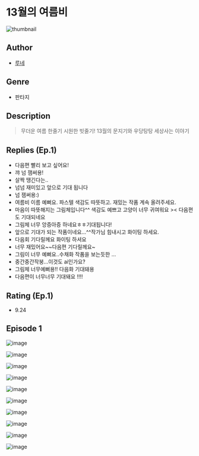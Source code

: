 # 13월의 여름비
![thumbnail](https://image-comic.pstatic.net/user_contents_data/challenge_comic/2023/05/24/283850/upload_3979318618338898789_480x623.jpeg)

## Author
- [루네](https://comic.naver.com/artistTitle?id=283850)

## Genre
- 판타지

## Description
> 무더운 여름 한줄기 시원한 빗줄기! 13월의 문지기와 우당탕탕 세상사는 이야기

## Replies (Ep.1)
- 다음편 빨리 보고 싶어요!
- 꺄 넘 잼써용!
- 살짝 땡긴다는..
- 넘넘 재미있고 앞으로 기대 됩니다
- 넘 잼써용:)
- 여름비 이름 예뻐요. 파스텔 색감도 따뜻하고. 재밌는 작품 계속 올려주세요.
- 마음이 따뜻해지는 그림체입니다^^ 색감도 예쁘고 고양이 너무 귀여워요 >< 다음편도 기대되네요
- 그림체 너무 앙증아증 하네요ㅎㅎ기대됩니다!
- 앞으로 기대가 되는 작품이네요…^^작가님 힘내시고 화이팅 하세요.
- 다음회 기다릴께요 화이팅 하셔요
- 너무 재밌어요~~다음편 기다릴께요~
- 그림이 너무 예뻐요..수채화 작품을 보는듯한 ...
- 중간중간작붕...이것도 ai인가요?
- 그림체 너무예뻐용!! 다음화 기대돼용
- 다음편이 너무너무 기대돼요 !!!!

## Rating (Ep.1)
- 9.24

## Episode 1
![image](https://image-comic.pstatic.net/user_contents_data/challenge_comic/2023/05/24/283850/upload_3487535663932728420.jpeg)

![image](https://image-comic.pstatic.net/user_contents_data/challenge_comic/2023/05/24/283850/upload_7005409918520145712.jpeg)

![image](https://image-comic.pstatic.net/user_contents_data/challenge_comic/2023/05/24/283850/upload_3906090057255302964.jpeg)

![image](https://image-comic.pstatic.net/user_contents_data/challenge_comic/2023/05/24/283850/upload_7291662289574835811.jpeg)

![image](https://image-comic.pstatic.net/user_contents_data/challenge_comic/2023/05/24/283850/upload_3905239220794569269.jpeg)

![image](https://image-comic.pstatic.net/user_contents_data/challenge_comic/2023/05/24/283850/upload_7220732970593892150.jpeg)

![image](https://image-comic.pstatic.net/user_contents_data/challenge_comic/2023/05/24/283850/upload_3835156164167939685.jpeg)

![image](https://image-comic.pstatic.net/user_contents_data/challenge_comic/2023/05/24/283850/upload_7017559542659769136.jpeg)

![image](https://image-comic.pstatic.net/user_contents_data/challenge_comic/2023/05/24/283850/upload_3918466155859491169.jpeg)

![image](https://image-comic.pstatic.net/user_contents_data/challenge_comic/2023/05/24/283850/upload_7004611659385025584.jpeg)

